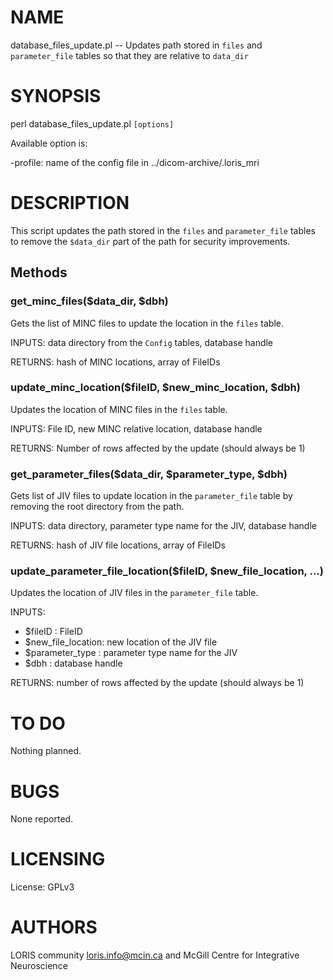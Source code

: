 # NAME

database\_files\_update.pl -- Updates path stored in `files` and
`parameter_file` tables so that they are relative to `data_dir`

# SYNOPSIS

perl database\_files\_update.pl `[options]`

Available option is:

\-profile: name of the config file in ../dicom-archive/.loris\_mri

# DESCRIPTION

This script updates the path stored in the `files` and `parameter_file`
tables to remove the `$data_dir` part of the path for security improvements.

## Methods

### get\_minc\_files($data\_dir, $dbh)

Gets the list of MINC files to update the location in the `files` table.

INPUTS: data directory from the `Config` tables, database handle

RETURNS: hash of MINC locations, array of FileIDs

### update\_minc\_location($fileID, $new\_minc\_location, $dbh)

Updates the location of MINC files in the `files` table.

INPUTS: File ID, new MINC relative location, database handle

RETURNS: Number of rows affected by the update (should always be 1)

### get\_parameter\_files($data\_dir, $parameter\_type, $dbh)

Gets list of JIV files to update location in the `parameter_file` table by
removing the root directory from the path.

INPUTS: data directory, parameter type name for the JIV, database handle

RETURNS: hash of JIV file locations, array of FileIDs

### update\_parameter\_file\_location($fileID, $new\_file\_location, ...)

Updates the location of JIV files in the `parameter_file` table.

INPUTS:
  - $fileID           : FileID
  - $new\_file\_location: new location of the JIV file
  - $parameter\_type   : parameter type name for the JIV
  - $dbh              : database handle

RETURNS: number of rows affected by the update (should always be 1)

# TO DO

Nothing planned.

# BUGS

None reported.

# LICENSING

License: GPLv3

# AUTHORS

LORIS community <loris.info@mcin.ca> and McGill Centre for Integrative Neuroscience
